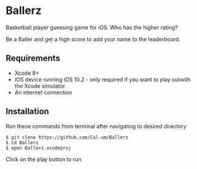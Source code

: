 # Ballerz
Basketball player guessing game for iOS. Who has the higher rating?

Be a Baller and get a high score to add your name to the leaderboard.

## Requirements

* Xcode 8+
* iOS device running iOS 10.2 - only required if you want to play outwith the Xcode simulator
* An internet connection

## Installation

Run these commands from terminal after navigating to desired directory
```
$ git clone https://github.com/Cal-um/Ballerz
$ cd Ballerz
$ open Ballerz.xcodeproj
```
Click on the play button to run
